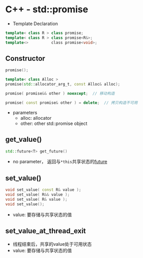 # C++ - std::promise

- Template Declaration

```c++
template< class R > class promise;
template< class R > class promise<R&>;
template<>          class promise<void>;
```
  
## Constructor

```c++
promise();

template< class Alloc >  
promise(std::allocator_arg_t, const Alloc& alloc);

promise( promise&& other ) noexcept;  // 移动构造

promise( const promise& other ) = delete;  // 拷贝构造不可用
```

- parameters
  - alloc: allocator
  - other: other std::promise object

## get_value()   

```c++
std::future<T> get_future()
```
- no parameter， 返回与`*this`共享状态的[future](std-future-template.md)  

## set_value()

```c++
void set_value( const R& value );
void set_value( R&& value );
void set_value( R& value );
void set_value();
```
   
- value: 要存储与共享状态的值
   
## set_value_at_thread_exit

- 线程结束后，共享的value处于可用状态
- value: 要存储与共享状态的值

   
